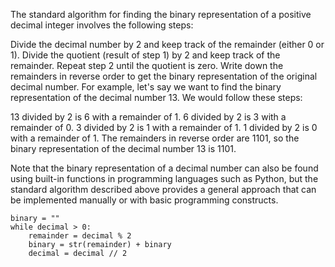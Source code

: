 The standard algorithm for finding the binary representation of a positive decimal integer involves the following steps:

Divide the decimal number by 2 and keep track of the remainder (either 0 or 1).
Divide the quotient (result of step 1) by 2 and keep track of the remainder.
Repeat step 2 until the quotient is zero.
Write down the remainders in reverse order to get the binary representation of the original decimal number.
For example, let's say we want to find the binary representation of the decimal number 13. We would follow these steps:

13 divided by 2 is 6 with a remainder of 1.
6 divided by 2 is 3 with a remainder of 0.
3 divided by 2 is 1 with a remainder of 1.
1 divided by 2 is 0 with a remainder of 1.
The remainders in reverse order are 1101, so the binary representation of the decimal number 13 is 1101.

Note that the binary representation of a decimal number can also be found using built-in functions in programming languages such as Python, but the standard algorithm described above provides a general approach that can be implemented manually or with basic programming constructs.

```
binary = ""
while decimal > 0:
    remainder = decimal % 2
    binary = str(remainder) + binary
    decimal = decimal // 2
```
